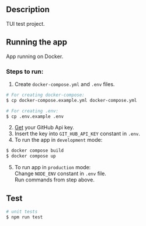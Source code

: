 ## Description
TUI test project.

## Running the app
App running on Docker.

### Steps to run:
1. Create `docker-compose.yml` and `.env` files.
```bash
# For creating docker-compose:
$ cp docker-compose.example.yml docker-compose.yml

# For creating .env:
$ cp .env.example .env
```

2. [Get](https://github.com/settings/tokens) your GitHub Api key.
3. Insert the key into `GIT_HUB_API_KEY` constant in `.env`.
4. To run the app in `development` mode:

```bash
$ docker compose build
$ docker compose up
```
5. To run app in `production` mode:  
Change `NODE_ENV` constant in `.env` file.  
Run commands from step above.

## Test

```bash
# unit tests
$ npm run test
```
